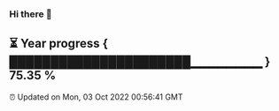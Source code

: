 ### Hi there 👋
⏳ Year progress { ██████████████████████▁▁▁▁▁▁▁▁ } 75.35 %
---
⏰ Updated on Mon, 03 Oct 2022 00:56:41 GMT

